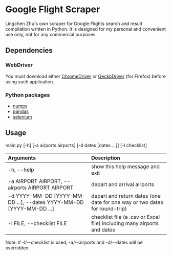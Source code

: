 # Google Flight Scraper
Lingchen Zhu's own scraper for Google Flights search and result compilation written in Python. It is designed for my personal and convenient use only, not for any commercial purposes.

## Dependencies
### WebDriver
You must download either [ChromeDriver](https://chromedriver.chromium.org/downloads) or [GeckoDriver](https://github.com/mozilla/geckodriver/releases/) (for Firefox) before using such application.

### Python packages
- [numpy](https://www.numpy.org)
- [pandas](https://pandas.pydata.org/)
- [selenium](https://selenium-python.readthedocs.io/)

## Usage
main.py [-h] [-a airports airports] [-d dates [dates ...]] [-l checklist]

| Arguments     									                      | Description                                                                |
| :---          									                      | :---                                                                       |
| -h, --help                                                              | show this help message and exit 				                           |
| -a AIRPORT AIRPORT, --airports AIRPORT AIRPORT                          | depart and arrival airports 					                           |
| -d YYYY-MM-DD [YYYY-MM-DD ...], --dates YYYY-MM-DD [YYYY-MM-DD ...]     | depart and return dates (one date for one way or two dates for round-trip) |
| -l FILE, --checklist FILE                                               | checklist file (a .csv or Excel file) including many airports and dates    |

Note: if -l/--checklist is used, -a/--airports and -d/--dates will be overridden.